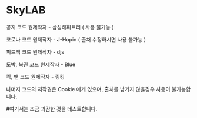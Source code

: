 # SkyLAB

공지 코드 원제작자 - 삼성해피트리 ( 사용 불가능 )

코로나 코드 원제작자 - J-Hopin ( 출처 수정하시면 사용 불가능 )

피드백 코드 원제작자 - djs

도박, 복권 코드 원제작자 - Blue

킥, 밴 코드 원제작자 - 링킹

나머지 코드의 저작권은 Cookie 에게 있으며, 출처를 남기지 않을경우 사용이 불가능합니다.

#여기서는 조금 과감한 것을 테스트합니다.

